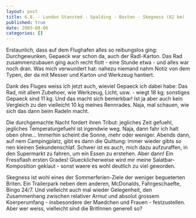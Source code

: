 ```yaml
---
layout: post
title: 6.8. - London Stansted - Spalding - Boston - Skegness (82 km)
published: true
date: 2003-08-06
categories: []
---
```

<p>Erstaunlich, dass auf dem Flughafen alles so reibungslos ging: Durchgewunken, Gepaeck war schon da, auch der Radl-Karton. Das Rad zusammenzubauen ging auch recht flott - eine Stunde etwa - und alles war noch dran. Was mich verwundert hat: nahezu niemand nahm Notiz von dem Typen, der da mit Messer und Karton und Werkzeug hantiert.</p>

<p>
Dank des Fluges weiss ich jetzt auch, wieviel Gepaeck ich dabei habe: Das Rad, mit allem Zubehoer, wie Werkzeug, Licht, usw. - wiegt 18 kg; sonstiges Gepaeck sind 11 kg. Und das macht sich bemerkbar! Ist ja aber auch kein Vergleich zu den vielleicht 10 kg meines Rennrades. Naja, mal schauen, wie sich das dann beim Radeln macht.
</p>


<p>
Die durchgemachte Nacht fordert ihren Tribut: jegliches Zeit gefuehl, jegliches Temperaturgefuehl ist irgendwie weg. Naja, dann fahr ich halt oben ohne... Immerhin scheint die Sonne, mehr oder weniger. Abends dann, auf nem Campingplatz, gibt es dann die Quittung: immer wieder gibts so nen kleinen Sekundenschlaf. Schwer ist es auch, mich dazu aufzuraffen, in den Supermarkt zu fahren, um ein Essen zu erstehen. Aber dann! Ein Fressflash ersten Grades! Gluecklicherweise wird mir meine Salatbar-Komposition geklaut - sonst waere es wohl deutlich zu viel geworden.
</p>


<p>
Skegness ist wohl eines der Sommerferien-Ziele der weniger begueterten Briten. Ein Trailerpark neben dem anderen, McDonalds, Fahrgeschaefte, Bingo 24/7. Und vielleicht auch mal wieder Gelegenheit, den Zusammenhang zwischen relativer Armut und absolut grossem Koerperumfang - insbesondere der Maedchen und Frauen - festzustellen. Aber wer weiss, vielleicht sind die BritInnen generell so?
</p>
